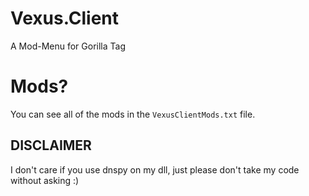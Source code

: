 # Vexus.Client
A Mod-Menu for Gorilla Tag

# Mods?
You can see all of the mods in the `VexusClientMods.txt` file.

## DISCLAIMER
I don't care if you use dnspy on my dll, just please don't take my code without asking :)

